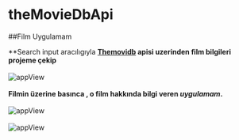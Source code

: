 # theMovieDbApi
##Film Uygulamam

**Search input aracılıgıyla **[Themovidb](https://www.themoviedb.org/documentation/api) apisi uzerinden film bilgileri projeme çekip**<br/><br/>
![appView](https://github.com/mmyildirim/theMovieDbApi/blob/main/theMovieDbView.png) <br/><br/>
**Filmin üzerine basınca , o film hakkında bilgi veren  *uygulamam*.**<br/><br/>
![appView](https://github.com/mmyildirim/theMovieDbApi/blob/main/theMovieDbView2.png)<br/><br/>
![appView](https://github.com/mmyildirim/theMovieDbApi/blob/main/theMovieDbView3.png)
